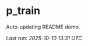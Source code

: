 # p_train

Auto-updating README demo.

<!--START_SECTION:status-->
_Last run: 2025-10-10 13:31 UTC_
<!--END_SECTION:status-->

























































































































































































































































































































































































































































































































































































































































































































































































































































































































































































































































































































